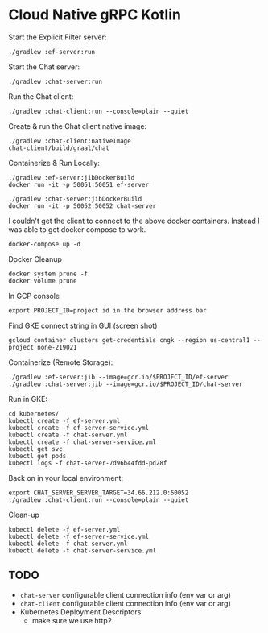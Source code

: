 # Cloud Native gRPC Kotlin

Start the Explicit Filter server:
```
./gradlew :ef-server:run
```

Start the Chat server:
```
./gradlew :chat-server:run
```

Run the Chat client:
```
./gradlew :chat-client:run --console=plain --quiet
```

Create & run the Chat client native image:
```
./gradlew :chat-client:nativeImage
chat-client/build/graal/chat
```

Containerize & Run Locally:
```
./gradlew :ef-server:jibDockerBuild
docker run -it -p 50051:50051 ef-server

./gradlew :chat-server:jibDockerBuild
docker run -it -p 50052:50052 chat-server
```

I couldn't get the client to connect to the above docker containers.  Instead I was able to get docker compose to work.
```
docker-compose up -d
```

Docker Cleanup

```
docker system prune -f
docker volume prune
```

In GCP console

```
export PROJECT_ID=project id in the browser address bar
```

Find GKE connect string in GUI (screen shot)

```
gcloud container clusters get-credentials cngk --region us-central1 --project none-219021
```

Containerize (Remote Storage):
```
./gradlew :ef-server:jib --image=gcr.io/$PROJECT_ID/ef-server
./gradlew :chat-server:jib --image=gcr.io/$PROJECT_ID/chat-server
```

Run in GKE:

```
cd kubernetes/
kubectl create -f ef-server.yml
kubectl create -f ef-server-service.yml
kubectl create -f chat-server.yml
kubectl create -f chat-server-service.yml
kubectl get svc
kubectl get pods
kubectl logs -f chat-server-7d96b44fdd-pd28f
```

Back on in your local environment:

```
export CHAT_SERVER_SERVER_TARGET=34.66.212.0:50052
./gradlew :chat-client:run --console=plain --quiet
```


Clean-up

```
kubectl delete -f ef-server.yml
kubectl delete -f ef-server-service.yml
kubectl delete -f chat-server.yml
kubectl delete -f chat-server-service.yml
```

## TODO

- `chat-server` configurable client connection info (env var or arg)
- `chat-client` configurable client connection info (env var or arg)
- Kubernetes Deployment Descriptors
  - make sure we use http2
